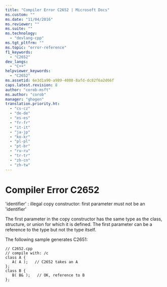 ```yaml
---
title: "Compiler Error C2652 | Microsoft Docs"
ms.custom: ""
ms.date: "11/04/2016"
ms.reviewer: ""
ms.suite: ""
ms.technology: 
  - "devlang-cpp"
ms.tgt_pltfrm: ""
ms.topic: "error-reference"
f1_keywords: 
  - "C2652"
dev_langs: 
  - "C++"
helpviewer_keywords: 
  - "C2652"
ms.assetid: 6e3d1a90-a989-4088-8afd-dc82f6a2d66f
caps.latest.revision: 8
author: "corob-msft"
ms.author: "corob"
manager: "ghogen"
translation.priority.ht: 
  - "cs-cz"
  - "de-de"
  - "es-es"
  - "fr-fr"
  - "it-it"
  - "ja-jp"
  - "ko-kr"
  - "pl-pl"
  - "pt-br"
  - "ru-ru"
  - "tr-tr"
  - "zh-cn"
  - "zh-tw"
---
```

# Compiler Error C2652
'identifier' : illegal copy constructor: first parameter must not be an 'identifier'  
  
 The first parameter in the copy constructor has the same type as the class, structure, or union for which it is defined. The first parameter can be a reference to the type but not the type itself.  
  
 The following sample generates C2651:  
  
```  
// C2652.cpp  
// compile with: /c  
class A {  
   A( A );   // C2652 takes an A  
};  
class B {  
   B( B& );   // OK, reference to B  
};  
```